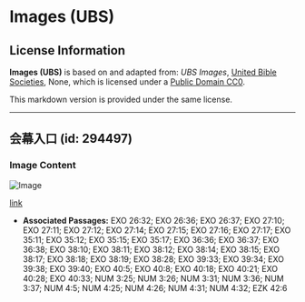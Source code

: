 # Images (UBS)

## License Information

**Images (UBS)** is based on and adapted from: _UBS Images_, [United Bible Societies](https://unitedbiblesocieties.org/), None, which is licensed under a [Public Domain CC0](https://creativecommons.org/public-domain/cc0/).

This markdown version is provided under the same license.



--------------------------------

## 会幕入口 (id: 294497)

### Image Content

![Image](https://cdn.aquifer.bible/aquifer-content/resources/Media/WEB-0433_tabernacle_entrance.jpg)

[link](https://cdn.aquifer.bible/aquifer-content/resources/Media/WEB-0433_tabernacle_entrance.jpg)

* **Associated Passages:** EXO 26:32; EXO 26:36; EXO 26:37; EXO 27:10; EXO 27:11; EXO 27:12; EXO 27:14; EXO 27:15; EXO 27:16; EXO 27:17; EXO 35:11; EXO 35:12; EXO 35:15; EXO 35:17; EXO 36:36; EXO 36:37; EXO 36:38; EXO 38:10; EXO 38:11; EXO 38:12; EXO 38:14; EXO 38:15; EXO 38:17; EXO 38:18; EXO 38:19; EXO 38:28; EXO 39:33; EXO 39:34; EXO 39:38; EXO 39:40; EXO 40:5; EXO 40:8; EXO 40:18; EXO 40:21; EXO 40:28; EXO 40:33; NUM 3:25; NUM 3:26; NUM 3:31; NUM 3:36; NUM 3:37; NUM 4:5; NUM 4:25; NUM 4:26; NUM 4:31; NUM 4:32; EZK 42:6


